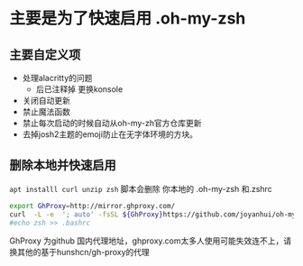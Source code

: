 # 主要是为了快速启用 .oh-my-zsh
## 主要自定义项
- 处理alacritty的问题
  - 后已注释掉 更换konsole
- 关闭自动更新
- 禁止魔法函数
- 禁止每次启动的时候自动从oh-my-zh官方仓库更新
- 去掉josh2主题的emoji防止在无字体环境的方块。
## 删除本地并快速启用
 `apt installl curl unzip zsh`
 脚本会删除 你本地的 .oh-my-zsh 和.zshrc 
```sh
export GhProxy=http://mirror.ghproxy.com/
curl  -L -e  '; auto' -fsSL ${GhProxy}https://github.com/joyanhui/oh-my-zsh/raw/main/install.sh | sh
#echo zsh >> .bashrc
```
GhProxy 为github 国内代理地址，ghproxy.com太多人使用可能失效连不上，请换其他的基于hunshcn/gh-proxy的代理
